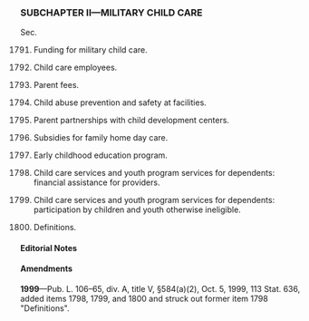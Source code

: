 ### SUBCHAPTER II—MILITARY CHILD CARE ###

Sec.

1791. Funding for military child care.

1792. Child care employees.

1793. Parent fees.

1794. Child abuse prevention and safety at facilities.

1795. Parent partnerships with child development centers.

1796. Subsidies for family home day care.

1797. Early childhood education program.

1798. Child care services and youth program services for dependents: financial assistance for providers.

1799. Child care services and youth program services for dependents: participation by children and youth otherwise ineligible.

1800. Definitions.

#### **Editorial Notes** ####

#### Amendments ####

**1999**—Pub. L. 106–65, div. A, title V, §584(a)(2), Oct. 5, 1999, 113 Stat. 636, added items 1798, 1799, and 1800 and struck out former item 1798 "Definitions".